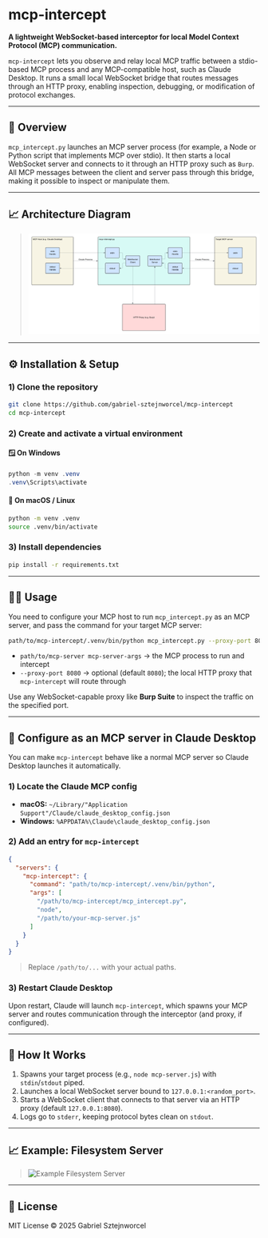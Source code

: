 # mcp-intercept

**A lightweight WebSocket-based interceptor for local Model Context Protocol (MCP) communication.**

`mcp-intercept` lets you observe and relay local MCP traffic between a stdio-based MCP process and any MCP-compatible host, such as Claude Desktop. It runs a small local WebSocket bridge that routes messages through an HTTP proxy, enabling inspection, debugging, or modification of protocol exchanges.

---

## 🧠 Overview

`mcp_intercept.py` launches an MCP server process (for example, a Node or Python script that implements MCP over stdio). It then starts a local WebSocket server and connects to it through an HTTP proxy such as `Burp`. All MCP messages between the client and server pass through this bridge, making it possible to inspect or manipulate them.

---

## 📈 Architecture Diagram

> ![Architecture Diagram](mcp-intercept.png)

---

## ⚙️ Installation & Setup

### 1) Clone the repository

```bash
git clone https://github.com/gabriel-sztejnworcel/mcp-intercept
cd mcp-intercept
```

### 2) Create and activate a virtual environment

#### 🪟 On Windows

```powershell
python -m venv .venv
.venv\Scripts\activate
```

#### 🍎 On macOS / Linux

```bash
python -m venv .venv
source .venv/bin/activate
```

### 3) Install dependencies

```bash
pip install -r requirements.txt
```

---

## 🧑‍💻 Usage

You need to configure your MCP host to run `mcp_intercept.py` as an MCP server, and pass the command for your target MCP server:

```bash
path/to/mcp-intercept/.venv/bin/python mcp_intercept.py --proxy-port 8080 path/to/mcp-server mcp-server-args
```

- `path/to/mcp-server mcp-server-args` → the MCP process to run and intercept  
- `--proxy-port 8080` → optional (default `8080`); the local HTTP proxy that `mcp-intercept` will route through

Use any WebSocket-capable proxy like **Burp Suite** to inspect the traffic on the specified port.

---

## 🧩 Configure as an MCP server in Claude Desktop

You can make `mcp-intercept` behave like a normal MCP server so Claude Desktop launches it automatically.

### 1) Locate the Claude MCP config

- **macOS:** `~/Library/"Application Support"/Claude/claude_desktop_config.json`  
- **Windows:** `%APPDATA%\Claude\claude_desktop_config.json`

### 2) Add an entry for `mcp-intercept`

```json
{
  "servers": {
    "mcp-intercept": {
      "command": "path/to/mcp-intercept/.venv/bin/python",
      "args": [
        "/path/to/mcp-intercept/mcp_intercept.py",
        "node",
        "/path/to/your-mcp-server.js"
      ]
    }
  }
}
```

> Replace `/path/to/...` with your actual paths.

### 3) Restart Claude Desktop

Upon restart, Claude will launch `mcp-intercept`, which spawns your MCP server and routes communication through the interceptor (and proxy, if configured).

---

## 🧠 How It Works

1. Spawns your target process (e.g., `node mcp-server.js`) with `stdin`/`stdout` piped.  
2. Launches a local WebSocket server bound to `127.0.0.1:<random_port>`.  
3. Starts a WebSocket client that connects to that server via an HTTP proxy (default `127.0.0.1:8080`).  
4. Logs go to `stderr`, keeping protocol bytes clean on `stdout`.

---

## 📈 Example: Filesystem Server

> ![Example Filesystem Server](mcp-intercept.gif)

---

## 📜 License

MIT License © 2025 Gabriel Sztejnworcel
